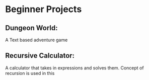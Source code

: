 # Beginner Projects
## Dungeon World:
A Text based adventure game

## Recursive Calculator:
A calculator that takes in expressions and solves them. Concept of recursion is used in this
